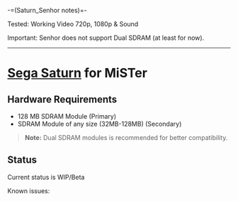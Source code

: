 -=(Saturn_Senhor notes)=-

Tested: Working Video 720p, 1080p & Sound

Important: Senhor does not support Dual SDRAM (at least for now).

___
# [Sega Saturn](https://en.wikipedia.org/wiki/Sega_Saturn) for MiSTer

## Hardware Requirements

- 128 MB SDRAM Module (Primary)
- SDRAM Module of any size (32MB-128MB) (Secondary)

> **Note:** Dual SDRAM modules is recommended for better compatibility.

## Status

Current status is WIP/Beta

Known issues:

